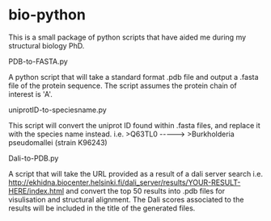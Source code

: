 # bio-python

This is a small package of python scripts that have aided me during my structural biology PhD.

PDB-to-FASTA.py

A python script that will take a standard format .pdb file and output a .fasta file of the protein sequence. The script assumes the protein chain of interest is 'A'.

uniprotID-to-speciesname.py

This script will convert the uniprot ID found within .fasta files, and replace it with the species name instead.
i.e.  >Q63TL0   ----->    >Burkholderia pseudomallei (strain K96243)

Dali-to-PDB.py

A script that will take the URL provided as a result of a dali server search i.e.  http://ekhidna.biocenter.helsinki.fi/dali_server/results/YOUR-RESULT-HERE/index.html
and convert the top 50 results into .pdb files for visulisation and structural alignment. The Dali scores associated to the results will be included in the title of the generated files.
